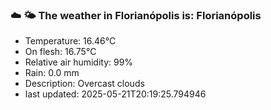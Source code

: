 ### ☁️ 🌤️  The weather in Florianópolis is: Florianópolis

- Temperature: 16.46°C
- On flesh: 16.75°C
- Relative air humidity: 99%
- Rain: 0.0 mm
- Description: Overcast clouds
- last updated: 2025-05-21T20:19:25.794946
